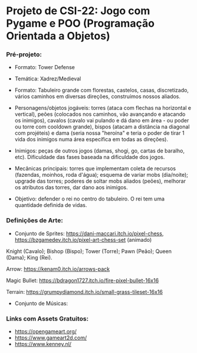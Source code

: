 # Projeto de CSI-22: Jogo com Pygame e POO (Programação Orientada a Objetos)

### Pré-projeto:

- Formato: Tower Defense
 
- Temática: Xadrez/Medieval

 - Formato: Tabuleiro grande com florestas, castelos, casas, discretizado, vários caminhos em diversas direções, construímos nossos aliados.
 
- Personagens/objetos jogáveis: torres (ataca com flechas na horizontal e vertical), peões (colocados nos caminhos, vão avançando e atacando os inimigos), cavalos (cavalo vai pulando e dá dano em área - ou poder ou torre com cooldown grande), bispos (atacam a distância na diagonal com projéteis) e dama (seria nossa "heroína" e teria o poder de tirar 1 vida dos inimigos numa área específica em todas as direções).
 
- Inimigos: peças de outros jogos (damas, shogi, go, cartas de baralho, etc). Dificuldade das fases baseada na dificuldade dos jogos.
 
- Mecânicas principais: torres que implementam coleta de recursos (fazendas, moinhos, roda d'água); esquema de variar mobs (dia/noite); upgrade das torres; poderes de soltar mobs aliados (peões), melhorar os atributos das torres, dar dano aos inimigos.

- Objetivo: defender o rei no centro do tabuleiro. O rei tem uma quantidade definida de vidas.

 
### Definições de Arte:

- Conjunto de Sprites: https://dani-maccari.itch.io/pixel-chess, https://bzgamedev.itch.io/pixel-art-chess-set (animado)

Knight (Cavalo); Bishop (Bispo); Tower (Torre); Pawn (Peão); Queen (Dama); King (Rei).

Arrow: https://kenam0.itch.io/arrows-pack

Magic Bullet: https://bdragon1727.itch.io/fire-pixel-bullet-16x16

Terrain: https://grumpydiamond.itch.io/small-grass-tileset-16x16

- Conjunto de Músicas:

### Links com Assets Gratuitos: 

- https://opengameart.org/
- https://www.gameart2d.com/
- https://www.kenney.nl/
